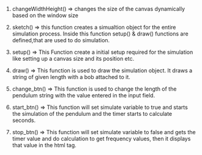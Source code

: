 1. changeWidthHeight() => changes the size of the canvas dynamically based on the window size



2. sketch() => this function creates a simualtion object for the entire simulation process.
            Inside this function setup() & draw() functions are defined,that are used to do simulation.



3. setup() => This Function create a initial setup required for the simulation like setting up a canvas size and its position etc.



4. draw() => This function is used to draw the simulation object.
          It draws a string of given length with a bob attached to it.



5. change_btn() => This function is used to change the length of the pendulum string with the value entered in the input field.



6. start_btn() => This function will set simulate variable to true and starts the simulation of the pendulum and the timer starts to calculate seconds.



7. stop_btn() => This function will set simulate variable to false and gets the timer value and do calculation to get frequency values, then it displays that value in the html tag.